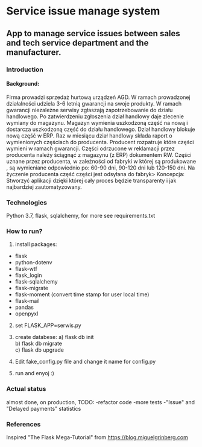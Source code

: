 ﻿# Service issue manage system
## App to manage service issues between sales and tech service department and the manufacturer. 
### Introduction
#### Background:
Firma prowadzi sprzedaż hurtową urządzeń AGD. W ramach prowadzonej działalności udziela  3-6 letnią gwarancji na swoje produkty. 
W ramach gwarancji niezależne serwisy zgłaszają zapotrzebowanie do działu handlowego. Po zatwierdzeniu zgłoszenia dział handlowy daje zlecenie wymiany do magazynu. Magazyn wymienia uszkodzoną część na nową i dostarcza uszkodzoną część do działu handlowego. Dział handlowy blokuje nową część w ERP. 
Raz w miesiącu dział handlowy składa raport o wymienionych częściach do producenta. Producent rozpatruje które części wymieni w ramach gwarancji. Części odrzucone w reklamacji przez producenta należy ściągnąć z magazynu (z ERP) dokumentem RW.
Części uznane przez producenta, w zależności od fabryki w której są produkowane , są wymieniane odpowiednio po: 60-90 dni, 90-120 dni lub 120-150 dni.  Na życzenie producenta część części jest odsyłana do fabryk>
Koncepcja:
Stworzyć aplikacji dzięki której cały proces będzie transparenty i jak najbardziej zautomatyzowany.
### Technologies
Python 3.7, flask, sqlalchemy, for more see requirements.txt
### How to run?

1) install packages: 
 - flask
 - python-dotenv
 - flask-wtf
 - flask_login
 - flask-sqlalchemy
 - flask-migrate
 - flask-moment (convert time stamp for user local time)
 - flask-mail
 - pandas
 - openpyxl 
 
2) set FLASK_APP=serwis.py

3) create databese:
a) flask db init<br>
b) flask db migrate<br>
c) flask db upgrade<br>

4) Edit fake_config.py file and change it name for config.py

5) run and enyoj :)
### Actual status
almost done, on production, 
TODO:
-refactor code
-more tests
-"Issue" and "Delayed payments" statistics
### References
Inspired "The Flask Mega-Tutorial" from https://blog.miguelgrinberg.com
